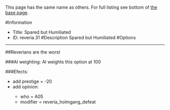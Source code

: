 This page has the same name as others. For full listing see bottom of [the base page](spared_but_humiliated.md).

#Information
 - Title: Spared but Humiliated
 - ID: reveria.31
#Description
Spared but Humiliated
#Options

___
##Reverians are the worst

###AI weighting:
AI weights this option at 100


###Efects:<ul><li>add prestige = -20</li><li>add opinion:</li><ul><li>who = A05</li><li>modifier = reveria_holmgang_defeat</li></ul></ul>
